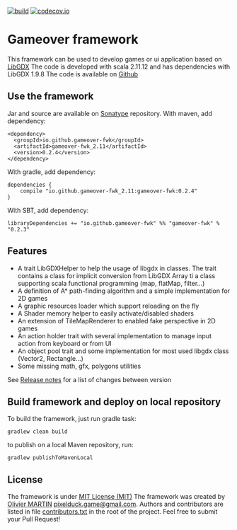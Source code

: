 [![build](https://travis-ci.org/gameover-fwk/gameover-fwk.svg?branch=master)](https://travis-ci.org/gameover-fwk/gameover-fwk) [![codecov.io](https://codecov.io/github/gameover-fwk/gameover-fwk/coverage.svg?branch=master)](https://codecov.io/github/gameover-fwk/gameover-fwk?branch=master)


# Gameover framework
This framework can be used to develop games or ui application based on [LibGDX](https://libgdx.badlogicgames.com)
The code is developed with scala 2.11.12 and has dependencies with LibGDX 1.9.8
The code is available on [Github](https://github.com/gameover-fwl/gameover-fwk)

## Use the framework
Jar and source are available on [Sonatype](http://www.sonatype.org/) repository.
With maven, add dependency:
```
<dependency>
  <groupId>io.github.gameover-fwk</groupId>
  <artifactId>gameover-fwk_2.11</artifactId>
  <version>0.2.4</version>
</dependency>
```

With gradle, add dependency:
```
dependencies {
    compile "io.github.gameover-fwk_2.11:gameover-fwk:0.2.4"
}
```

With SBT, add dependency:
```
libraryDependencies += "io.github.gameover-fwk" %% "gameover-fwk" % "0.2.3"
```

## Features
* A trait LibGDXHelper to help the usage of libgdx in classes. The trait contains a class for implicit conversion from LibGDX Array ti a class supporting scala functional programming (map, flatMap, filter...)
* A definition of A* path-finding algorithm and a simple implementation for 2D games
* A graphic resources loader which support reloading on the fly
* A Shader memory helper to easily activate/disabled shaders
* An extension of TileMapRenderer to enabled fake perspective in 2D games
* An action holder trait with several implementation to manage input action from keyboard or from UI
* An object pool trait and some implementation for most used libgdx class (Vector2, Rectangle...)
* Some missing math, gfx, polygons utilities

See [Release notes](RELEASE_NOTES.md) for a list of changes between version

## Build framework and deploy on local repository
To build the framework, just run gradle task:
```
gradlew clean build
```

to publish on a local Maven repository, run:
```
gradlew publishToMavenLocal
```

## License
The framework is under [MIT License (MIT)](https://en.wikipedia.org/wiki/MIT_License)
The framework was created by [Olivier MARTIN](http://gameover.co.in) <pixelduck.game@gmail.com>.
Authors and contributors are listed in file [contributors.txt](contributors.txt) in the root of the project.
Feel free to submit your Pull Request!
